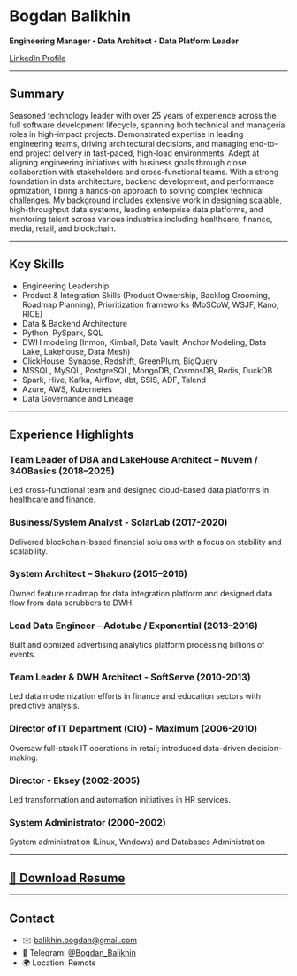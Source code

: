 ﻿# Bogdan Balikhin

**Engineering Manager • Data Architect • Data Platform Leader**

[LinkedIn Profile](https://www.linkedin.com/in/bogdan-balikhin-42116b26/)

---

## Summary

Seasoned technology leader with over 25 years of experience across the full software development lifecycle, spanning both technical and managerial roles in high-impact projects. Demonstrated expertise in leading engineering teams, driving architectural decisions, and managing end-to-end project delivery in fast-paced, high-load environments. Adept at aligning engineering initiatives with business goals through close collaboration with stakeholders and cross-functional teams.
With a strong foundation in data architecture, backend development, and performance opmization, I bring a hands-on approach to solving complex technical challenges. My background includes extensive work in designing scalable, high-throughput data systems, leading enterprise data platforms, and mentoring talent across various industries including healthcare, finance, media, retail, and blockchain.

---

## Key Skills

- Engineering Leadership  
- Product & Integration Skills (Product Ownership, Backlog Grooming, Roadmap Planning), Prioritization frameworks (MoSCoW, WSJF, Kano, RICE)
- Data & Backend Architecture  
- Python, PySpark, SQL 
- DWH modeling (Inmon, Kimball, Data Vault, Anchor Modeling, Data Lake, Lakehouse, Data Mesh)
- ClickHouse, Synapse, Redshift, GreenPlum, BigQuery
- MSSQL, MySQL, PostgreSQL, MongoDB, CosmosDB, Redis, DuckDB  
- Spark, Hive, Kafka, Airflow, dbt, SSIS, ADF, Talend
- Azure, AWS, Kubernetes  
- Data Governance and Lineage

---

## Experience Highlights

### Team Leader of DBA and LakeHouse Architect – Nuvem / 340Basics (2018–2025)  
Led cross-functional team and designed cloud-based data platforms in healthcare and finance.

### Business/System Analyst - SolarLab (2017-2020)
Delivered blockchain-based financial solu ons with a focus on stability and scalability. 

### System Architect – Shakuro (2015–2016)  
Owned feature roadmap for data integration platform and designed data flow from data scrubbers to DWH.

### Lead Data Engineer – Adotube / Exponential (2013–2016)  
Built and opmized advertising analytics platform processing billions of events.

### Team Leader & DWH Architect - SoftServe (2010-2013)
Led data modernization efforts in finance and education sectors with predictive analysis.

### Director of IT Department (CIO) - Maximum (2006-2010)
Oversaw full-stack IT operations in retail; introduced data-driven decision-making.

### Director - Eksey (2002-2005)
Led transformation and automation initiatives in HR services.

### System Administrator (2000-2002)
System administration (Linux, Wndows) and Databases Administration


---

## [📄 Download Resume](!!!bogdan-portfolio/resume/Resume_BogdanBalikhin_Engineering_Manager_2025.pdf)

---

## Contact

- ✉️ balikhin.bogdan@gmail.com  
- 💬 Telegram: [@Bogdan_Balikhin](https://t.me/Bogdan_Balikhin)  
- 🌍 Location: Remote 